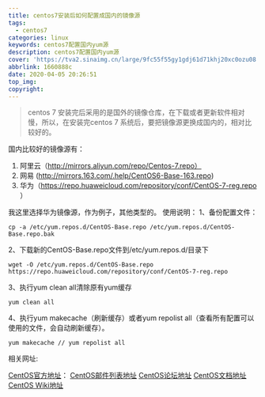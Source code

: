 ```yaml
---
title: centos7安装后如何配置成国内的镜像源
tags:
  - centos7
categories: linux
keywords: centos7配置国内yum源
description: centos7配置国内yum源
cover: 'https://tva2.sinaimg.cn/large/9fc55f55gy1gdj61d71khj20xc0ozu08.jpg'
abbrlink: 1660888c
date: 2020-04-05 20:26:51
top_img:
copyright:
---
```


> centos 7 安装完后采用的是国外的镜像仓库，在下载或者更新软件相对慢，所以，在安装完centos 7 系统后，要把镜像源更换成国内的，相对比较好的。

国内比较好的镜像源有：

 1. 阿里云（http://mirrors.aliyun.com/repo/Centos-7.repo）
 2. 网易     (http://mirrors.163.com/.help/CentOS6-Base-163.repo)
 3. 华为（https://repo.huaweicloud.com/repository/conf/CentOS-7-reg.repo ）

我这里选择华为镜像源，作为例子，其他类型的。
使用说明：
1、备份配置文件：
```shell
cp -a /etc/yum.repos.d/CentOS-Base.repo /etc/yum.repos.d/CentOS-Base.repo.bak
```
2、下载新的CentOS-Base.repo文件到/etc/yum.repos.d/目录下
```shell
wget -O /etc/yum.repos.d/CentOS-Base.repo https://repo.huaweicloud.com/repository/conf/CentOS-7-reg.repo
```
3、执行yum clean all清除原有yum缓存
```shell
yum clean all
```
4、执行yum makecache（刷新缓存）或者yum repolist all（查看所有配置可以使用的文件，会自动刷新缓存）。
```shell
yum makecache // yum repolist all
```

相关网址:

[CentOS官方地址](http://www.centos.org/)：
[CentOS邮件列表地址](http://www.centos.org/modules/tinycontent/index.php?id=16)
[CentOS论坛地址](http://www.centos.org/modules/newbb/)
[CentOS文档地址](http://www.centos.org/docs/)
[CentOS Wiki地址](http://wiki.centos.org/)